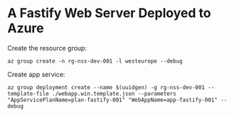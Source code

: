 # A Fastify Web Server Deployed to Azure

Create the resource group:

`az group create -n rg-nss-dev-001 -l westeurope --debug`

Create app service:

`az group deployment create --name $(uuidgen) -g rg-nss-dev-001 --template-file ./webapp.win.template.json --parameters "AppServicePlanName=plan-fastify-001" "WebAppName=app-fastify-001" --debug`
